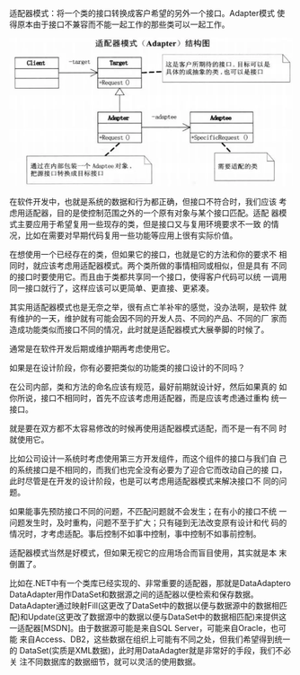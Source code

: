 适配器模式：将一个类的接口转换成客户希望的另外一个接口。Adapter模式
使得原本由于接口不兼容而不能一起工作的那些类可以一起工作。

![适配器模式](https://github.com/leihenqingze/fodder/blob/master/demo-designpattern/bigtalk-designpattern/c17/adapter.png?raw=true)

在软件开发中，也就是系统的数据和行为都正确，但接口不符合时，我们应该
考虑用适配器，目的是使控制范围之外的一个原有对象与某个接口匹配。适配
器模式主要应用于希望复用一些现存的类，但是接口又与复用环境要求不一致
的情况，比如在需要对早期代码复用一些功能等应用上很有实际价值。

在想使用一个已经存在的类，但如果它的接口，也就是它的方法和你的要求不
相同时，就应该考虑用适配器模式。两个类所做的事情相同或相似，但是具有
不同的接口时要使用它。而且由于类都共享同一个接口，使得客户代码可以统
一调用同一接口就行了，这样应该可以更简单、更直接、更紧凑。

其实用适配器模式也是无奈之举，很有点亡羊补牢的感觉，没办法啊，是软件
就有维护的一天，维护就有可能会因不同的开发人员、不同的产品、不同的厂
家而造成功能类似而接口不同的情况，此时就是适配器模式大展拳脚的时候了。

通常是在软件开发后期或维护期再考虑使用它。

如果是在设计阶段，你有必要把类似的功能类的接口设计的不同吗？

在公司内部，类和方法的命名应该有规范，最好前期就设计好，然后如果真的
如你所说，接口不相同时，首先不应该考虑用适配器，而是应该考虑通过重构
统一接口。

就是要在双方都不太容易修改的时候再使用适配器模式适配，而不是一有不同
时就使用它。

比如公司设计一系统时考虑使用第三方开发组件，而这个组件的接口与我们自
己的系统接口是不相同的，而我们也完全没有必要为了迎合它而改动自己的接
口，此时尽管是在开发的设计阶段，也是可以考虑用适配器模式来解决接口不
同的问题。

如果能事先预防接口不同的问题，不匹配问题就不会发生；在有小的接口不统
一问题发生时，及时重构，问题不至于扩大；只有碰到无法改变原有设计和代
码的情况时，才考虑适配。事后控制不如事中控制，事中控制不如事前控制。

适配器模式当然是好模式，但如果无视它的应用场合而盲目使用，其实就是本
末倒置了。

比如在.NET中有一个类库已经实现的、非常重要的适配器，那就是DataAdaptero 
DataAdapter用作DataSet和数据源之间的适配器以便检索和保存数据。
DataAdapter通过映射Fill(这更改了DataSet中的数据以便与数据源中的数据相匹
配)和Update(这更改了数据源中的数据以便与DataSet中的数据相匹配)来提供这
一适配器[MSDN]。由于数据源可能是来自SQL Server，可能来自Oracle，也可能
来自Access、DB2，这些数据在组织上可能有不同之处，但我们希望得到统一的
DataSet(实质是XML数据)，此时用DataAdagter就是非常好的手段，我们不必关
注不同数据库的数据细节，就可以灵活的使用数据。